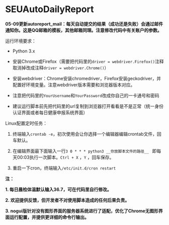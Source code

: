 # SEUAutoDailyReport


**05-09更新autoreport_mail：每天自动提交的结果（成功还是失败）会通过邮件通知你。这是QQ邮箱的模板，其他邮箱同理。注意修改代码中有关账户的参数。** 



运行环境要求：

+ Python 3.x

+ 安装Chrome或Firefox（需要把代码里的`driver = webdriver.Firefox()`注释取消掉改成注释`driver = webdriver.Chrome()`）

+ 安装webdriver：Chrome安装chromedriver，Firefox安装geckodriver，并配置好环境变量。注意webdriver版本需要和浏览器版本对应。

+ 注意把代码里的`YourUsername`和`YourPassword`改成你自己的一卡通号和密码

+ 建议运行脚本前先把代码里的url复制到浏览器打开看看是不是正常（统一身份认证界面或者每日健康申报系统界面）



Linux配置定时任务：

1. 终端输入`crontab -e`，初次使用会让你选择一个编辑器编辑crontab文件，回车默认。

2. 在编辑界面最下面输入一行`3 0 * * * python3 __你放脚本文件的路径__ ` 即每天00:03执行一次脚本。`Ctrl + X` ，`Y` ，回车保存。

3. 重启一下cron，终端输入`/etc/init.d/cron restart` 



**注：** 

**1. 每日晨检体温默认输入36.7，可在代码里自行修改。** 

**2. 欢迎提供反馈，但开发者不对使用脚本造成的任何后果负责。** 

**3. nogui版针对没有图形界面的服务器系统进行了适配，优化了Chrome无图形界面运行配置，并提供更详细的命令行输出。** 
